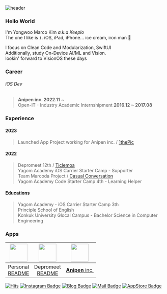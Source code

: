 ![header](https://capsule-render.vercel.app/api?type=Waving&color=timeGradient&height=300&section=header&text=Try%20again,%20Fail%20again,%20Fail%20better&fontSize=58&animation=twinkling)

### Hello World     
I'm Yongwoo Marco Kim _a.k.a Keeplo_  
The one I like is `i`. iOS, iPad, iPhone... ice cream, iron man 🙈 

I focus on Clean Code and Modularization, SwiftUI   
Additionally, study On-Device AI/ML and Vision.   
lookin' forward to VisionOS these days

### Career
###### iOS Dev
> **Anipen inc. 2022.11** ~  
> Open-IT - Industry Academic Internshipment **2016.12 ~ 2017.08**

### Experience
#### 2023
> Launched App Project working for Anipen inc. / [1thePic](https://apps.apple.com/kr/app/1thepic/id6448253916)
#### 2022
> Depromeet 12th / [Ticlemoa](https://apps.apple.com/kr/app/ticlemoa/id1659267166)      
> Yagom Academy iOS Carrier Starter Camp - Supporter  
> Team Marcoda Project / [Casual Conversation](https://github.com/PSE-Applications/CasualConversation/projects?type=classic)  
> Yagom Academy Code Starter Camp 4th - Learning Helper   

#### Educations
> Yagom Academy - iOS Carrier Starter Camp 3th   
> Principle School of English   
> Konkuk University Glocal Campus - Bachelor Science in Computer Engineering    

### Apps
|[<img src="https://www.notion.so/image/https%3A%2F%2Fs3-us-west-2.amazonaws.com%2Fsecure.notion-static.com%2F69a38380-1115-4931-a927-6fa25b595692%2Fappstore.png?table=block&id=48bd959c-7719-4ac1-b0cb-d4e4d9b7f7a7&spaceId=e6b8a7b9-cbae-4355-941e-ce441f218386&width=2000&userId=aaeaa0fd-5da4-499b-9277-7adf273dceea&cache=v2" width="55" height="55">](https://apps.apple.com/kr/app/id1642134370/)|[<img src="https://is2-ssl.mzstatic.com/image/thumb/Purple113/v4/11/75/0b/11750b22-86d4-be19-a5b7-2108075ba54f/AppIcon-0-1x_U007emarketing-0-5-0-85-220.png/460x0w.webp" width="55" height="55">](https://apps.apple.com/kr/app/ticlemoa/id1659267166)| [<img src="https://is4-ssl.mzstatic.com/image/thumb/Purple116/v4/da/e2/c4/dae2c4c6-afc4-aa5b-fe92-1ebba4d39e21/AppIcon-1x_U007emarketing-0-7-0-85-220.png/434x0w.webp" width="55" height="55">](https://apps.apple.com/kr/app/1thepic/id6448253916) | 
|:-:|:-:|:-:|
| Personal <br> [README](https://github.com/PSE-Applications/CasualConversation/blob/main/README.md) | Depromeet <br> [README](https://github.com/depromeet/ticlemoa-iOS) | [**Anipen** inc.](https://www.anipen.com/) |


[![Hits](https://hits.seeyoufarm.com/api/count/incr/badge.svg?url=https%3A%2F%2Fgithub.com%2FKeeplo&count_bg=%2381A1C1&title_bg=%2388C0D0&icon=&icon_color=%23D8DEE9&title=hits&edge_flat=false)](https://hits.seeyoufarm.com) [![Instagram Badge](https://img.shields.io/badge/-Instagram-81A1C1?logo=instagram&logoColor=E4405F&fontColor=D8DEE9&link=https://www.instagram.com/keepingitflow/)](https://www.instagram.com/keepingitflow/)  [![Blog Badge](https://img.shields.io/badge/-Tistory-81A1C1?logo=Tistory&logoColor=000000&fontColor=D8DEE9&link=https://keeplo.tistory.com)](https://keeplo.tistory.com)  [![Mail Badge](https://img.shields.io/badge/-Gmail-81A1C1?logo=Gmail&logoColor=EA4335&fontColor=D8DEE9&mailto:keepingitflow@gmail.com)](mailto:keepingitflow@gmail.com)  [![AppStore Badge](https://img.shields.io/badge/-AppStore-81A1C1?logo=AppStore&logoColor=0D96F6&fontColor=D8DEE9&link=https://apps.apple.com/kr/developer/yongwoo-kim/id1626062808)](https://apps.apple.com/kr/developer/yongwoo-kim/id1626062808)
